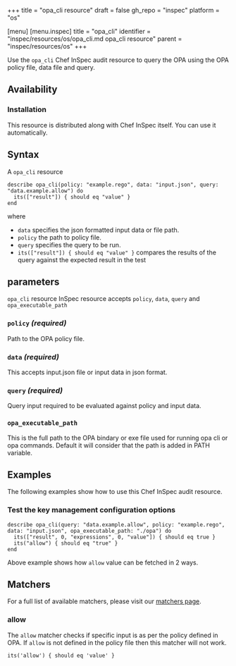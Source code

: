 +++
title = "opa_cli resource"
draft = false
gh_repo = "inspec"
platform = "os"

[menu]
  [menu.inspec]
    title = "opa_cli"
    identifier = "inspec/resources/os/opa_cli.md opa_cli resource"
    parent = "inspec/resources/os"
+++

Use the `opa_cli` Chef InSpec audit resource to query the OPA using the OPA policy file, data file and query.

## Availability

### Installation

This resource is distributed along with Chef InSpec itself. You can use it automatically.

## Syntax

A `opa_cli` resource

    describe opa_cli(policy: "example.rego", data: "input.json", query: "data.example.allow") do
      its(["result"]) { should eq "value" }
    end

where

- `data` specifies the json formatted input data or file path.
- `policy` the path to policy file.
- `query` specifies the query to be run.
- `its(["result"]) { should eq "value" }` compares the results of the query against the expected result in the test

## parameters

`opa_cli` resource InSpec resource accepts `policy`, `data`, `query` and `opa_executable_path`

### `policy` _(required)_

Path to the OPA policy file.

### `data` _(required)_

This accepts input.json file or input data in json format.

### `query` _(required)_

Query input required to be evaluated against policy and input data.

### `opa_executable_path`

This is the full path to the OPA bindary or exe file used for running opa cli or opa commands. Default it will consider that the path is added in PATH variable.

## Examples

The following examples show how to use this Chef InSpec audit resource.

### Test the key management configuration options

    describe opa_cli(query: "data.example.allow", policy: "example.rego", data: "input.json", opa_executable_path: "./opa") do
      its(["result", 0, "expressions", 0, "value"]) { should eq true }
      its("allow") { should eq "true" }
    end

Above example shows how `allow` value can be fetched in 2 ways.

## Matchers

For a full list of available matchers, please visit our [matchers page](/inspec/matchers/).

### allow

The `allow` matcher checks if specific input is as per the policy defined in OPA. If `allow` is not defined in the policy file then this matcher will not work.

    its('allow') { should eq 'value' }
